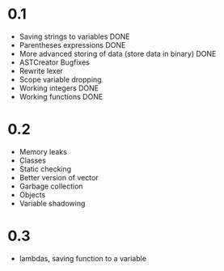 # 0.1
- Saving strings to variables DONE   
- Parentheses expressions DONE
- More advanced storing of data (store data in binary) DONE
- ASTCreator Bugfixes 
- Rewrite lexer 
- Scope variable dropping 
- Working integers DONE
- Working functions DONE
# 0.2
- Memory leaks
- Classes
- Static checking
- Better version of vector
- Garbage collection
- Objects 
- Variable shadowing
# 0.3 
- lambdas, saving function to a variable
